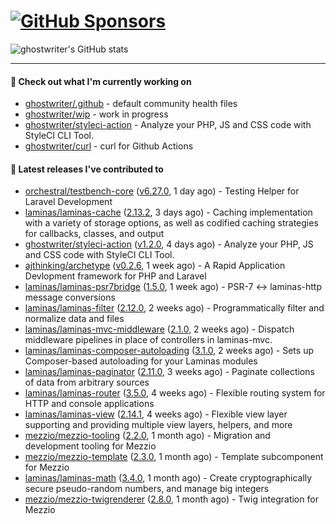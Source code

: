 # [![GitHub Sponsors](https://img.shields.io/github/sponsors/ghostwriter?label=Sponsors&style=flat-square&logo=GitHub%20Sponsors)](https://github.com/sponsors/ghostwriter)

![ghostwriter's GitHub stats](https://github-readme-stats.vercel.app/api?username=ghostwriter&show_icons=true&count_private=true&hide_title=true&hide_rank=true&icon_color=333)

---

#### 🌱 Check out what I'm currently working on

- [ghostwriter/.github](https://github.com/ghostwriter/.github) - default community health files
- [ghostwriter/wip](https://github.com/ghostwriter/wip) - work in progress
- [ghostwriter/styleci-action](https://github.com/ghostwriter/styleci-action) - Analyze your PHP, JS and CSS code with StyleCI CLI Tool.
- [ghostwriter/curl](https://github.com/ghostwriter/curl) - curl for Github Actions

#### 🔭 Latest releases I've contributed to

- [orchestral/testbench-core](https://github.com/orchestral/testbench-core) ([v6.27.0](https://github.com/orchestral/testbench-core/releases/tag/v6.27.0), 1 day ago) - Testing Helper for Laravel Development
- [laminas/laminas-cache](https://github.com/laminas/laminas-cache) ([2.13.2](https://github.com/laminas/laminas-cache/releases/tag/2.13.2), 3 days ago) - Caching implementation with a variety of storage options, as well as codified caching strategies for callbacks, classes, and output
- [ghostwriter/styleci-action](https://github.com/ghostwriter/styleci-action) ([v1.2.0](https://github.com/ghostwriter/styleci-action/releases/tag/v1.2.0), 4 days ago) - Analyze your PHP, JS and CSS code with StyleCI CLI Tool.
- [ajthinking/archetype](https://github.com/ajthinking/archetype) ([v0.2.6](https://github.com/ajthinking/archetype/releases/tag/v0.2.6), 1 week ago) - A Rapid Application Devlopment framework for PHP and Laravel
- [laminas/laminas-psr7bridge](https://github.com/laminas/laminas-psr7bridge) ([1.5.0](https://github.com/laminas/laminas-psr7bridge/releases/tag/1.5.0), 1 week ago) - PSR-7 &lt;-&gt; laminas-http message conversions
- [laminas/laminas-filter](https://github.com/laminas/laminas-filter) ([2.12.0](https://github.com/laminas/laminas-filter/releases/tag/2.12.0), 2 weeks ago) - Programmatically filter and normalize data and files
- [laminas/laminas-mvc-middleware](https://github.com/laminas/laminas-mvc-middleware) ([2.1.0](https://github.com/laminas/laminas-mvc-middleware/releases/tag/2.1.0), 2 weeks ago) - Dispatch middleware pipelines in place of controllers in laminas-mvc.
- [laminas/laminas-composer-autoloading](https://github.com/laminas/laminas-composer-autoloading) ([3.1.0](https://github.com/laminas/laminas-composer-autoloading/releases/tag/3.1.0), 2 weeks ago) - Sets up Composer-based autoloading for your Laminas modules
- [laminas/laminas-paginator](https://github.com/laminas/laminas-paginator) ([2.11.0](https://github.com/laminas/laminas-paginator/releases/tag/2.11.0), 3 weeks ago) - Paginate collections of data from arbitrary sources
- [laminas/laminas-router](https://github.com/laminas/laminas-router) ([3.5.0](https://github.com/laminas/laminas-router/releases/tag/3.5.0), 4 weeks ago) - Flexible routing system for HTTP and console applications
- [laminas/laminas-view](https://github.com/laminas/laminas-view) ([2.14.1](https://github.com/laminas/laminas-view/releases/tag/2.14.1), 4 weeks ago) - Flexible view layer supporting and providing multiple view layers, helpers, and more
- [mezzio/mezzio-tooling](https://github.com/mezzio/mezzio-tooling) ([2.2.0](https://github.com/mezzio/mezzio-tooling/releases/tag/2.2.0), 1 month ago) - Migration and development tooling for Mezzio
- [mezzio/mezzio-template](https://github.com/mezzio/mezzio-template) ([2.3.0](https://github.com/mezzio/mezzio-template/releases/tag/2.3.0), 1 month ago) - Template subcomponent for Mezzio
- [laminas/laminas-math](https://github.com/laminas/laminas-math) ([3.4.0](https://github.com/laminas/laminas-math/releases/tag/3.4.0), 1 month ago) - Create cryptographically secure pseudo-random numbers, and manage big integers
- [mezzio/mezzio-twigrenderer](https://github.com/mezzio/mezzio-twigrenderer) ([2.8.0](https://github.com/mezzio/mezzio-twigrenderer/releases/tag/2.8.0), 1 month ago) - Twig integration for Mezzio
